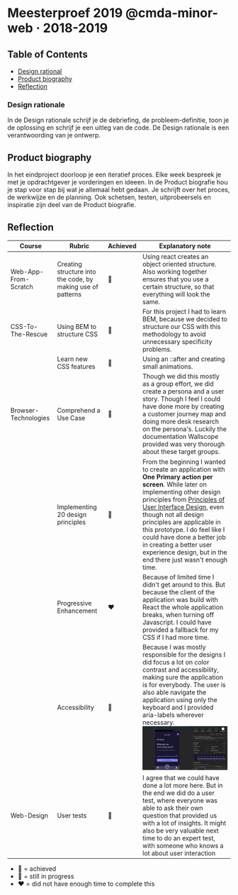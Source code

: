 # Meesterproef 2019 @cmda-minor-web · 2018-2019

## Table of Contents
* [Design rational](./Design_Rational.md)
* [Product biography](./Product_Biography.md)
* [Reflection](#Reflection)

### Design rationale
In de Design rationale schrijf je de debriefing, de probleem-definitie, toon je de oplossing en schrijf je een uitleg van de code. 
De Design rationale is een verantwoording van je ontwerp.

## Product biography
In het eindproject doorloop je een iteratief proces. 
Elke week bespreek je met je opdrachtgever je vorderingen en ideeen. 
In de Product biografie hou je stap voor stap bij wat je allemaal hebt gedaan. 
Je schrijft over het proces, de werkwijze en de planning. 
Ook schetsen, testen, uitprobeersels en inspiratie zijn deel van de Product biografie.

## Reflection

| Course  | Rubric  | Achieved | Explanatory note |
|---|---|---|---|
| Web-App-From-Scratch | Creating structure into the code, by making use of patterns| 💚 | Using react creates an object oriented structure. Also working together ensures that you use a certain structure, so that everything will look the same.|
| CSS-To-The-Rescue | Using BEM to structure CSS | 💚 | For this project I had to learn BEM, because we decided to structure our CSS with this methodology to avoid unnecessary specificity problems.|
|   | Learn new CSS features | 💚 | Using an ::after and creating small animations. |
| Browser-Technologies | Comprehend a Use Case | 🧡 | Though we did this mostly as a group effort, we did create a persona and a user story. Though I feel I could have done more by creating a customer journey map and doing more desk research on the persona's. Luckily the documentation Wallscope provided was very thorough about these target groups. |
|   | Implementing 20 design principles | 🧡 | From the beginning I wanted to create an application with **One Primary action per screen**. While later on implementing other design principles from [Principles of User Interface Design](http://bokardo.com/principles-of-user-interface-design/), even though not all design principles are applicable in this prototype. I do feel like I could have done a better job in creating a better user experience design, but in the end there just wasn't enough time. |
|   | Progressive Enhancement | ❤️ | Because of limited time I didn't get around to this. But because the client of the application was build with React the whole application breaks, when turning off Javascript. I could have provided a fallback for my CSS if I had more time.|
|   | Accessibility | 💚 | Because I was mostly responsible for the designs I did focus a lot on color contrast and accessibility, making sure the application is for everybody. The user is also able navigate the application using only the keyboard and I provided aria-labels wherever necessary. ![Accessibility](./assets/accessibility.png) |
| Web-Design | User tests | 🧡 | I agree that we could have done a lot more here. But in the end we did do a user test, where everyone was able to ask their own question that provided us with a lot of insights. It might also be very valuable next time to do an expert test, with someone who knows a lot about user interaction |

* 💚 = achieved
* 🧡 = still in progress
* ❤️ = did not have enough time to complete this
